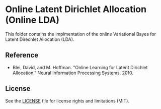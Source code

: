 # Online Latent Dirichlet Allocation (Online LDA)

This folder contains the implmentation of the online Variational Bayes for Latent Direchlet Allocation (LDA).

## Reference
- Blei, David, and M. Hoffman. "Online Learning for Latent Dirichlet Allocation." Neural Information Processing Systems. 2010.

## License
See the [LICENSE](https://github.com/ThomasYeoLab/CBIG/LICENSE.md) file for license rights and limitations (MIT).
